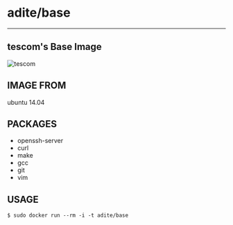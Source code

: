 # adite/base
---
## tescom's Base Image
![tescom](https://en.gravatar.com/userimage/96759029/aa4308f795041de37cc2fedf0d1071ca?size=128)

## IMAGE FROM
ubuntu 14.04

## PACKAGES
* openssh-server
* curl
* make
* gcc
* git
* vim

## USAGE
```shell
$ sudo docker run --rm -i -t adite/base
```
